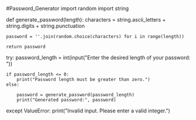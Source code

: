 #Password_Generator
import random
import string

def generate_password(length):
    characters = string.ascii_letters + string.digits + string.punctuation
    
    
    password = ''.join(random.choice(characters) for i in range(length))
    
    return password

 
try:
    password_length = int(input("Enter the desired length of your password: "))
    
    if password_length <= 0:
        print("Password length must be greater than zero.")
    else:
        
        password = generate_password(password_length)
        print("Generated password:", password)

except ValueError:
    print("Invalid input. Please enter a valid integer.")
